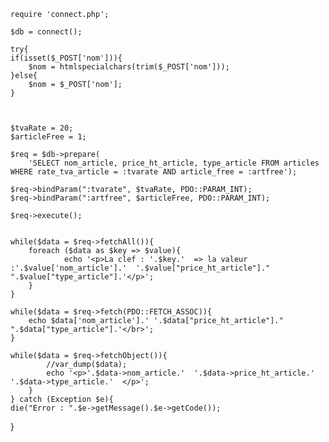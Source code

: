 
	require 'connect.php';

	$db = connect();
	
	try{
	if(isset($_POST['nom'])){
		$nom = htmlspecialchars(trim($_POST['nom']));
	}else{
		$nom = $_POST['nom'];
	}



	$tvaRate = 20;
	$articleFree = 1;

	$req = $db->prepare(
		'SELECT nom_article, price_ht_article, type_article FROM articles WHERE rate_tva_article = :tvarate AND article_free = :artfree');

	$req->bindParam(":tvarate", $tvaRate, PDO::PARAM_INT);
	$req->bindParam(":artfree", $articleFree, PDO::PARAM_INT);

	$req->execute();


	while($data = $req->fetchAll()){
		foreach ($data as $key => $value){
				echo '<p>La clef : '.$key.'  => la valeur :'.$value['nom_article'].'  '.$value["price_ht_article"]." ".$value["type_article"].'</p>';
		}
	}

	while($data = $req->fetch(PDO::FETCH_ASSOC)){
		echo $data['nom_article'].' '.$data["price_ht_article"]." ".$data["type_article"].'</br>';
	}
	
	while($data = $req->fetchObject()){
			//var_dump($data);
			echo '<p>'.$data->nom_article.'  '.$data->price_ht_article.'  '.$data->type_article.'  </p>';
		}
    } catch (Exception $e){
	die("Error : ".$e->getMessage().$e->getCode());
}

